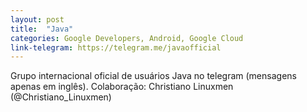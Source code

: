 ```yaml
---
layout: post
title:  "Java"
categories: Google Developers, Android, Google Cloud
link-telegram: https://telegram.me/javaofficial
---
```

Grupo internacional oficial de usuários Java no telegram (mensagens apenas em inglês).
Colaboração: Christiano Linuxmen (@Christiano_Linuxmen)
